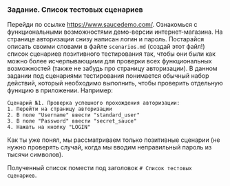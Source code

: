 <h3 id="задание--список-тестовых-сценариев">Задание. Список тестовых сценариев</h3>

Перейди по ссылке https://www.saucedemo.com/. Ознакомься с функциональными возможностями демо-версии интернет-магазина. На странице авторизации снизу написан логин и пароль. Постарайся описать своими словами в файле `scenarios.md` (создай этот файл!) список сценариев позитивного тестирования так, чтобы они были как можно более исчерпывающими для проверки всех функциональных возможностей (также не забудь про страницу авторизации). В данном задании под сценариями тестирования понимается обычный набор действий, который необходимо выполнить, чтобы проверить отдельную функцию в приложении. Например:

```
Сценарий №1. Проверка успешного прохождения авторизации:
1. Перейти на страницу авторизации
2. В поле "Username" ввести "standard_user"
3. В поле "Password" ввести "secret_sauce"
4. Нажать на кнопку "LOGIN"
```

Как ты уже понял, мы рассматриваем только позитивные сценарии (не нужно проверять случай, когда мы вводим неправильный пароль из тысячи символов).

Полученный список помести под заголовок `# Список тестовых сценариев`.